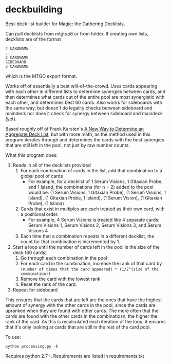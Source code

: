 # deckbuilding

Best-deck list builder for Magic: the Gathering Decklists.

Can pull decklists from mtgtop8 or from folder. If creating own lists, decklists are of the format

```
4 CARDNAME
...
2 CARDNAME
SIDEBOARD
3 CARDNAME
```

which is the MTGO export format.

Works off of essentially a best will-of-the-crowd. Uses cards appearing with each other in different lists to determine synergies between cards, and then determines what cards out of the entire pool are most synergistic with each other, and determines best 60 cards. Also works for sideboards with the same way, but doesn't do legality checks between sideboard and maindeck nor does it check for synergy between sideboard and maindeck (yet).

Based roughly off of Frank Karsten's [A New Way to Determine an Aggregate Deck List](https://www.channelfireball.com/articles/magic-math-a-new-way-to-determine-an-aggregate-deck-list-rg-dragons/), but with more math, as the method used in this program iterates through and determines the cards with the best synergies that are still left in the pool, not just by raw number counts.

What this program does:

1. Reads in all of the decklists provided
    1. For each combination of cards in the list, add that combination to a global pool of cards
        * For example, for a decklist of 1 Serum Visions, 1 Gitaxian Probe, and 1 Island, the combinations (for n = 2) added to the pool would be: (1 Serum Visions, 1 Gitaxian Probe), (1 Serum Visions, 1 Island), (1 Gitaxian Probe, 1 Island), (1 Serum Vision), (1 Gitaxian Probe), (1 Island)
    2. Cards that exist in multiples are each treated as their own card, with a positional order.
        * For example, 4 Serum Visions is treated like 4 separate cards: Serum Visions 1, Serum Visions 2, Serum Visions 3, and Serum Visions 4
    3. Each time that a combination repeats in a different decklist, the count for that combination is incremented by 1.
2. Start a loop until the number of cards left in the pool is the size of the deck (60 cards)
    1. Go through each combination in the pool
    2. For each card in the combination, increase the rank of that card by ``(number of times that the card appeared) * (1/2^(size of the combination))``
    3. Remove the card with the lowest rank
    4. Reset the rank of the card.
3. Repeat for sideboard

This ensures that the cards that are left are the ones that have the highest amount of synergy with the other cards in the pool, since the cards are upranked when they are found with other cards. The more often that the cards are found with the other cards in the combinatiosn, the higher the rank of the card. As this is recalculated each iteration of the loop, it ensures that it's only looking at cards that are still in the rest of the card pool.


To use:
```
python processing.py -h
```

Requires python 2.7+. Requirements are listed in requirements.txt
